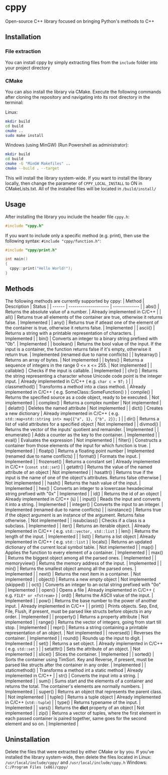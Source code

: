 # cppy
Open-source C++ library focused on bringing Python's methods to C++

## Installation
### File extraction
You can install cppy by simply extracting files from the `include` folder into your project directory
### CMake
You can also install the library via CMake.
Execute the following commands after cloning the repository and navigating into its root directory in the terminal:

Linux:
```sh
mkdir build
cd build
cmake ..
sudo make install
```
Windows (using MinGW) (Run Powershell as administrator):

```sh
mkdir build
cd build
cmake -G "MinGW Makefiles" ..
cmake --build . --target 
```
This will install the library system-wide.
If you want to install the library locally, then change the parameter of `CPPY_LOCAL_INSTALL` to ON in CMakeLists.txt. All of the installed files will be located in `/build/install/`

## Usage
After installing the library you include the header file `cppy.h`:
```c++
#include "cppy.h"
```
If you want to include only a specific method (e.g. print), then use the following syntax: `#include "cppy/function.h"`:
```c++
#include "cppy/print.h"

int main()
{
  cppy::print("Hello World!");
}
```

## Methods
The following methods are currently supported by cppy:
| Method | Description | Status |
| ------ | -------------------- | ------------- |
| abs() | Returns the absolute value of a number. | Already implemented in C/C++ |
| all() | Returns true all elements of the container are true, otherwise it returns false. | Implemented |
| any() | Returns true if atleast one of the element of the container is true, otherwise it returns false. | Implemented |
| ascii() | Returns a string with a printable representation of characters. | Implemented |
| bin() | Converts an integer to a binary string prefixed with "0b". | Implemented |
| boolean() | Returns the bool value of the input. If the input is a container, the function returns false if it's empty, otherwise it return true. | Implemented (renamed due to name conflicts) |
| bytearray() | Returns an array of bytes. | Not implemented |
| bytes() | Returns a sequence of integers in the range 0 <= x <= 255. | Not implemented |
| callable() | Checks if the input is callable. | Implemented |
| chr() | Returns the string representing a character whose Unicode code point is the integer input. | Already implemented in C/C++ ( e.g. `char c = 97;` ) |
| classmethod() | Transforms a method into a class method. | Already implemented in C/C++ ( e.g. SomeClass::SomeFunction() )
| compile() | Returns the specified source as a code object, ready to be executed. | Not implemented |
| complex() | Returns a complex number | Not implemented |
| delattr() | Deletes the named attribute | Not implemented |
| dict() | Creates a new dictionary | Already implemented in C/C++ ( e.g. `std::map<std::string int> map{{"a", 1}, {"b", 2}};` ) |
| dir() | Returns a list of valid attributes for a specified object | Not implemented |
| divmod() | Returns the vector of the inputs' quotient and remainder. | Implemented |
| enumerate() | Adds a counter as the key to the container. | Implemented |
| eval() | Evaluates the expression | Not implemented |
| filter() | Constructs a container from those elements of the input for which function is true. | Implemented |
| floatp() | Returns a floating point number | Implemented (renamed due to name conflicts) |
| format() | Formats the input. | Implemented |
| frozenset() | Returns a constant set | Already implemented in C/C++ (`const std::set`) |
| getattr() | Returns the value of the named attribute of an object | Not implemented |
| hasattr() | Returns true if the input is the name of one of the object's attributes. Returns false otherwise | Not implemented |
| hash() | Returns the hash value of the input. | Implemented |
| hex() | Converts an integer to a lowercase hexadecimal string prefixed with "0x" | Implemented |
| id() | Returns the id of an object | Already implemented in C/C++ (`&`) |
| input() | Reads the input and converts it into a string. | Implemented |
| integer() | Converts the input to an integer. | Implemented (renamed due to name conflicts) |
| isinstance() | Returns true if the object argument is an instance of the argument. Returns false otherwise. | Not implemented |
| issubclass() | Checks if a class is a subclass. | Implemented |
| iter() | Returns an iterable object. | Already implemented in C/C++ ( e.g. `std::vector, std::list` )
| len() | Returns the length of the input. | Implemented |
| list() | Returns a list object | Already implemented in C/C++ ( e.g. `std::list` )
| locals() | Returns an updated dictionary of the current local symbol table. | Not implemented |
| map() | Applies the function to every element of a container. | Implemented |
| max() | Returns the biggest object among all the parsed ones. | Implemented |
| memoryview() | Returns the memory address of the input. | Implemented |
| min() | Returns the smallest object among all the parsed ones. | Implemented |
| next() | Returns the next item in a container. | Not implemented |
| object() | Returns a new empty object | Not implemented (skipped) |
| oct() | Converts an integer to an octal string prefixed with "0o" | Implemented |
| open() | Opens a file | Already implemented in C/C++ ( e.g. `FILE* or <fstream>` )
| ord() | Returns the ASCII value of the input. | Implemented |
| pow() | Returns the base number to the power of another input. | Already implemented in C/C++ |
| print() | Prints objects. Sep, End, File, Flush, if present, must be parsed like structs before objects in any order. | Implemented |
| property() | Returns a property attribute | Not implemented |
| range() | Returns the vector of integers, going from start till stop. | Implemented |
| repr() | Returns a string containing a printable representation of an object. | Not implemented |
| reversed() | Reverses the container. | Implemented |
| round() | Rounds up the input to digit. | Implemented |
| set() | Returns a set object. | Already implemented in C/C++ ( e.g. `std::set` ) |
| setatttr() | Sets the attribute of an object. | Not implemented |
| slice() | Slices the container. | Implemented |
| sorted() | Sorts the container using TimSort. Key and Reverse, if present, must be parsed like structs after the container in any order. | Implemented |
| staticmethod() | Transforms a method int a static method | Already implemented in C/C++ |
| str() | Converts the input into a string. | Implemented |
| sum() | Sums start and the elements of a container and returns the total. The container's elements are normally numbers. | Implemented |
| super() | Returns an object that represents the parent class. | Not implemented |
| tuple() | Returns a tuple object | Already implemented in C/C++ (`std::tuple`) |
| type() | Returns typename of the input. | Implemented |
| vars() | Returns the __dict__ property of an object | Not implemented |
| zip() | Returns a vector of tuples, where the first element in each passed container is paired together, same goes for the second element and so on. | Implemented |

## Uninstallation
Delete the files that were extracted by either CMake or by you. If you've installed the library system-wide, then delete the files located in
Linux:
`/usr/local/include/cppy/` and `/usr/local/include/cppy.h`
Windows:
`C:/Program Files (x86)/cppy/`
